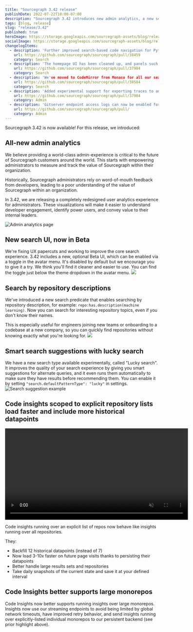 ```yaml
---
title: "Sourcegraph 3.42 release"
publishDate: 2022-07-22T10:00-07:00
description: "Sourcegraph 3.42 introduces new admin analytics, a new search UI in Beta, alternate search suggestions, and upgrades for code insights running on repo lists and monorepos."
tags: [blog, release]
slug: "release/3.42"
published: true
heroImage: https://storage.googleapis.com/sourcegraph-assets/blog/release-post/3.42/sourcegraph-3-42.png
socialImage: https://storage.googleapis.com/sourcegraph-assets/blog/release-post/3.42/sourcegraph-3-42.png
changelogItems:
  - description: 'Further improved search-based code navigation for Python using tree-sitter. The upgrades to jump-to-definition have been extended to more kinds of variables such as class fields for more accurate cross-file navigation.'
    url: https://github.com/sourcegraph/sourcegraph/pull/38459
    category: Search
  - description: 'The homepage UI has been cleaned up, and panels such as recent searches are no longer visible by default. They can be re-enabled by setting "experimentalFeatures.showEnterpriseHomePanels" to true.'
    url: https://github.com/sourcegraph/sourcegraph/pull/37984
    category: Search
  - description: 'We've moved to CodeMirror from Monaco for all our search query inputs, resulting in faster and better quality search suggestions. You can switch back to Monaco by setting "experimentalFeatures.editor": "monaco" in the config.'
    url: https://github.com/sourcegraph/sourcegraph/pull/38584
    category: Search
  - description: 'Added experimental support for exporting traces to an OpenTelemetry collector by adding "observability.tracing": { "type": "opentelemetry" } to the config.'
    url: https://github.com/sourcegraph/sourcegraph/pull/37984
    category: Admin
  - description: 'Gitserver endpoint access logs can now be enabled for added visbility by adding "log": { "gitserver.accessLogs": true } to the config.'
    url: https://github.com/sourcegraph/sourcegraph/pull/
    category: Admin
---
```


Sourcegraph 3.42 is now available! For this release, we introduced:

## All-new admin analytics 
We believe providing a world-class admin-experience is critical to the future of Sourcegraph customers around the world. This starts with empowering administrators to measure and track the value of Sourcegraph within their organization.

Historically, Sourcegraph administrators rely on word-of-mouth feedback from developers, leading to a poor understanding of the value of Sourcegraph within an organization. 

In 3.42, we are releasing a completely redesigned user analytics experience for administrators. These visualizations will make it easier to understand developer engagement, identify power users, and convey value to their internal leaders. 

![Admin analytics page](https://storage.googleapis.com/sourcegraph-assets/blog/release-post/3.42/admin_analytics.png)

## New search UI, now in Beta

We're fixing UX papercuts and working to improve the core search experience. 3.42 includes a new, optional Beta UI, which can be enabled via a toggle in the avatar menu. It's disabled by default but we encourage you to give it a try. We think you'll find it cleaner and easier to use. You can find the toggle just below the theme dropdown in the avatar menu.
![](https://storage.googleapis.com/sourcegraph-assets/docs/images/code_search/beta-ui.gif)

## Search by repository descriptions

We've introduced a new search predicate that enables searching by repository description, for example: `repo:has.description(machine learning)`. Now you can search for interesting repository topics, even if you don't know their names.

This is especially useful for engineers joining new teams or onboarding to a codebase at a new company, so you can quickly find repositories without knowing exactly what you're looking for.
![](https://storage.googleapis.com/sourcegraph-assets/docs/images/code_search/repo-description-search.png)

## Smart search suggestions with lucky search

We have a new search type available experimentally, called "Lucky search". It improves the quality of your search experience by giving you smart suggestions for alternate queries, and it even runs them automatically to make sure they have results before recommending them. You can enable it by setting `"search.defaultPatternType": "lucky"` in settings.
![Search suggestion example](https://storage.googleapis.com/sourcegraph-assets/docs/images/code_search/lucky-search.png)

## Code insights scoped to explicit repository lists load faster and include more historical datapoints

<p><video autoplay loop muted playsinline style="width:600px">
<source src="https://storage.googleapis.com/sourcegraph-assets/blog/3.42/3.42InsightsSpeedImprovements.mp4" type="video/mp4">
</video></p>

Code insights running over an explicit list of repos now behave like insights running over all repositories. 

They: 
- Backfill 12 historical datapoints (instead of 7)
- Now load 3-10x faster on future page visits thanks to persisting their datapoints
- Better handle large results sets and repositories
- Take daily snapshots of the current state and save it at your defined interval

## Code Insights better supports large monorepos 

Code Insights now better supports running insights over large monorepos. Insights now use our streaming endpoints to avoid being limited by global network timeouts, have improved retry behavior, and send insights running over explicitly-listed individual monorepos to our persistent backend (see prior highlight above). 

